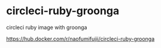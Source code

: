 # circleci-ruby-groonga

circleci ruby image with groonga

https://hub.docker.com/r/naofumifujii/circleci-ruby-groonga
